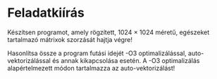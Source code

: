 # Feladatkiírás

Készítsen programot, amely rögzített, 1024 × 1024 méretű, egészeket tartalmazó mátrixok szorzását hajtja végre!

Hasonlítsa össze a program futási idejét -O3 optimalizálással, auto-vektorizálással és annak kikapcsolása esetén. A -O3 optimalizálás alapértelmezett módon tartalmazza az auto-vektorizálást!